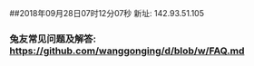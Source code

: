 ##2018年09月28日07时12分07秒 新址: 142.93.51.105
### 兔友常见问题及解答: https://github.com/wanggonging/d/blob/w/FAQ.md

